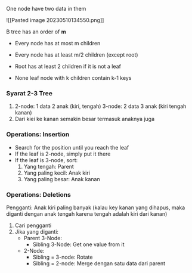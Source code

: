 One node have two data in them

![[Pasted image 20230510134550.png]]

B tree has an order of **m**
- Every node has at most m children
- Every node has at least m/2 children (except root)
- Root has at least 2 children if it is not a leaf

- None leaf node with k children contain k-1 keys


### Syarat 2-3 Tree
1. 2-node: 1 data 2 anak (kiri, tengah)
   3-node: 2 data 3 anak (kiri tengah kanan)
2. Dari kiei ke kanan semakin besar termasuk anaknya juga
### Operations: Insertion
- Search for the position until you reach the leaf
- If the leaf is 2-node, simply put it there
- If the leaf is 3-node, sort:
  1. Yang tengah: Parent
  2. Yang paling kecil: Anak kiri
  3. Yang paling besar: Anak kanan

### Operations: Deletions
Pengganti: Anak kiri paling banyak (kalau key kanan yang dihapus, maka diganti dengan anak tengah karena tengah adalah kiri dari kanan)
1. Cari pengganti
2. Jika yang diganti:
   - Parent 3-Node: 
       - Sibling 3-Node: Get one value from it
   - 2-Node: 
      - Sibling = 3-node: Rotate
      - Sibling = 2-node: Merge dengan satu data dari parent   